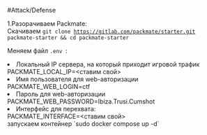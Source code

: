 #Attack/Defense

1.Разорачиваем Packmate:<br>
Скачиваем <code>git clone https://gitlab.com/packmate/starter.git packmate-starter && cd packmate-starter</code>

Меняем файл `.env `:
<br>
<li>Локальный IP сервера, на который приходит игровой трафик </li>
PACKMATE_LOCAL_IP=<ставим свой>
<li>Имя пользователя для web-авторизации </li>
PACKMATE_WEB_LOGIN=ctf
<li>Пароль для web-авторизации </li>
PACKMATE_WEB_PASSWORD=Ibiza.Trusi.Cumshot
<li>Интерфейс для перехвата: </li>
PACKMATE_INTERFACE=<ставим свой> 
<br>
запускаем контейнер `sudo docker compose up -d`
